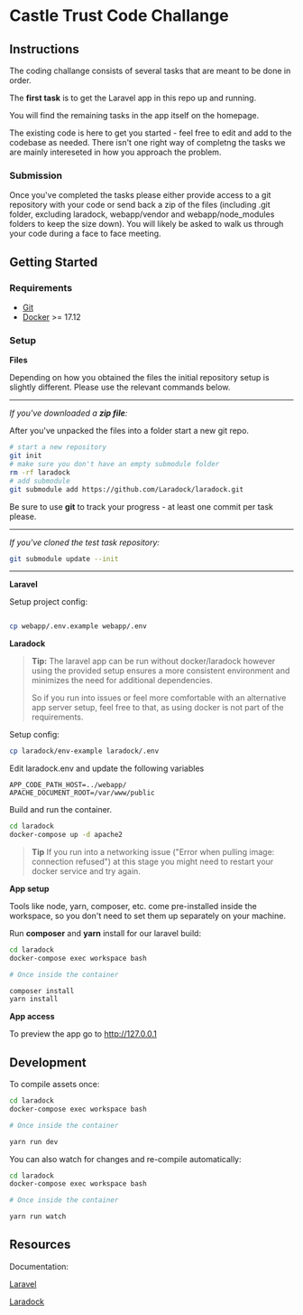 # Castle Trust Code Challange

## Instructions

The coding challange consists of several tasks that are meant to be done in order. 

The **first task** is to get the Laravel app in this repo up and running.

You will find the remaining tasks in the app itself on the homepage.

The existing code is here to get you started - feel free to edit and add to the codebase as needed. There isn't one right way of completng the tasks we are mainly intereseted in how you approach the problem.

### Submission

Once you've completed the tasks please either provide access to a git repository with your code or send back a zip of the files (including .git folder, excluding laradock, webapp/vendor and webapp/node_modules folders to keep the size down). You will likely be asked to walk us through your code during a face to face meeting.

## Getting Started

### Requirements

* [Git](https://git-scm.com/downloads)
* [Docker](https://www.docker.com/products/docker/) >= 17.12

### Setup

**Files**

Depending on how you obtained the files the initial repository setup is slightly different. Please use the relevant commands below.

---
*If you've downloaded a **zip file**:*

After you've unpacked the files into a folder start a new git repo.

```bash
# start a new repository
git init
# make sure you don't have an empty submodule folder
rm -rf laradock
# add submodule
git submodule add https://github.com/Laradock/laradock.git
```

Be sure to use **git** to track your progress - at least one commit per task please.

---
*If you've cloned the test task repository:*

```bash
git submodule update --init
```

---

**Laravel**

Setup project config:

```bash

cp webapp/.env.example webapp/.env
```

**Laradock**

> **Tip:** The laravel app can be run without docker/laradock however using the provided setup ensures a more consistent environment and minimizes the need for additional dependencies. 
>
> So if you run into issues or feel more comfortable with an alternative app server setup, feel free to that, as using docker is not part of the requirements.

Setup config:

```bash
cp laradock/env-example laradock/.env
```

Edit laradock\.env and update the following variables

```
APP_CODE_PATH_HOST=../webapp/
APACHE_DOCUMENT_ROOT=/var/www/public
```

Build and run the container.

```bash
cd laradock
docker-compose up -d apache2
```

> **Tip** If you run into a networking issue ("Error when pulling image: connection refused") at this stage you might need to restart your docker service and try again.

**App setup**

Tools like node, yarn, composer, etc. come pre-installed inside the workspace, so you don't need to set them up separately on your machine.

Run **composer** and **yarn** install for our laravel build:

```bash
cd laradock
docker-compose exec workspace bash

# Once inside the container

composer install
yarn install
```

**App access**

To preview the app go to http://127.0.0.1

## Development

To compile assets once:

```bash
cd laradock
docker-compose exec workspace bash

# Once inside the container

yarn run dev
```

You can also watch for changes and re-compile automatically:

```bash
cd laradock
docker-compose exec workspace bash

# Once inside the container

yarn run watch
```

## Resources

Documentation:

[Laravel](https://laravel.com/docs/6.x)

[Laradock](https://laradock.io/getting-started/)